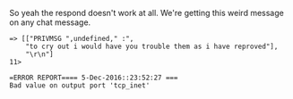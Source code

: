So yeah the respond doesn't work at all. We're getting this
weird message on any chat message.

    => [["PRIVMSG ",undefined," :",
        "to cry out i would have you trouble them as i have reproved"],
        "\r\n"]
    11> 

    =ERROR REPORT==== 5-Dec-2016::23:52:27 ===
    Bad value on output port 'tcp_inet'


